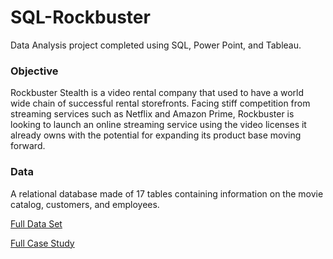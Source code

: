 # SQL-Rockbuster

Data Analysis project completed using SQL, Power Point, and Tableau.

### Objective

Rockbuster Stealth is a video rental company that used to have a world wide chain of successful rental storefronts.  Facing stiff competition from streaming services such as Netflix and Amazon Prime, Rockbuster is looking to  launch an online streaming service using the video licenses it already owns with the potential for expanding its product base moving forward. 

### Data

A relational database made of 17 tables containing information on the movie catalog, customers, and employees.

[Full Data Set](http://www.postgresqltutorial.com/wp-content/uploads/2019/05/dvdrental.zip)

[Full Case Study](https://kevincampagnacom.wordpress.com/rockbuster-stealth/)
